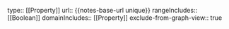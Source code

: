 type:: [[Property]]
url:: {{notes-base-url unique}}
rangeIncludes:: [[Boolean]]
domainIncludes:: [[Property]]
exclude-from-graph-view:: true
